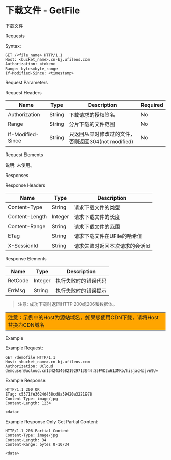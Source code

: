 # 下载文件 - GetFile 

下载文件

Requests

Syntax:

```
GET /<file_name> HTTP/1.1
Host: <bucket_name>.cn-bj.ufileos.com
Authorization: <token> 
Range: bytes=byte_range
If-Modified-Since: <timestamp>
```
Request Parameters

Request Headers

|Name             |Type  |Description                       |Required|
|---|---|---|---|
|Authorization    |String|下载请求的授权签名                         |No      |
|Range            |String|分片下载的文件范围                         |No      |
|If-Modified-Since|String|只返回从某时修改过的文件，否则返回304(not modified)|No      |

Request Elements

说明: 未使用。

Responses

Response Headers

|Name          |Type   |Description     |
|---|---|---|
|Content-Type  |String |请求下载文件的类型       |
|Content-Length|Integer|请求下载文件的长度       |
|Content-Range |String |请求下载文件的范围       |
|ETag          |String |请求下载文件在UFile的哈希值|
|X-SessionId   |String |请求失败时返回本次请求的会话Id|

Response Elements

|Name   |Type   |Description|
|---|---|---|
|RetCode|Integer|执行失败时的错误代码 |
|ErrMsg |String |执行失败时的错误提示 |

> 注意: 成功下载时返回HTTP 200或206和数据体。

<table><tr><td bgcolor=orange>
 注意：示例中的Host为源站域名，如果您使用CDN下载，请将Host替换为CDN域名
  </td></tr></table>
Example

Example Request:

```
GET /demofile HTTP/1.1
Host: <bucket_name>.cn-bj.ufileos.com
Authorization: UCloud demouser@ucloud.cn13424346821929713944:S5FVD2w613MKb/hisjaqHdjvn9U=
```
Example Response:

```
HTTP/1.1 200 OK
ETag: c5371fe3624d438cd8a59420a3221978
Content-Type: image/jpg
Content-Length: 1234

<data>
```
Example Response Only Get Partial Content:

```
HTTP/1.1 206 Partial Content
Content-Type: image/jpg
Content-Length: 34
Content-Range: bytes 0-10/34

<data>
```

